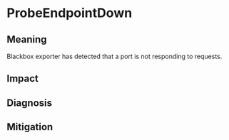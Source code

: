 # ProbeEndpointDown

## Meaning

Blackbox exporter has detected that a port is not responding to requests.

## Impact

## Diagnosis

## Mitigation

